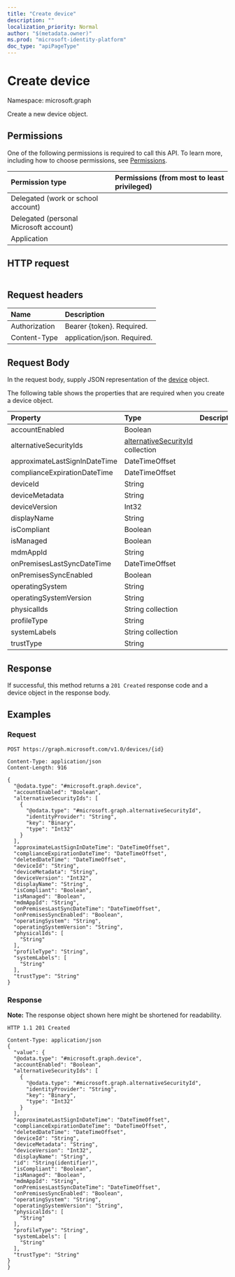```yaml
---
title: "Create device"
description: ""
localization_priority: Normal
author: "$(metadata.owner)"
ms.prod: "microsoft-identity-platform"
doc_type: "apiPageType"
---
```


# Create device

Namespace: microsoft.graph

Create a new device object.

## Permissions

One of the following permissions is required to call this API. To learn more, including how to choose permissions, see [Permissions](/graph/permissions-reference).

| Permission type                        | Permissions (from most to least privileged) |
| :------------------------------------- | :------------------------------------------ |
| Delegated (work or school account)     |                                             |
| Delegated (personal Microsoft account) |                                             |
| Application                            |                                             |

## HTTP request

<!-- {
  "blockType": "ignored"
}
-->

```http

```

## Request headers

| Name          | Description                 |
| :------------ | :-------------------------- |
| Authorization | Bearer {token}. Required.   |
| Content-Type  | application/json. Required. |

## Request Body

In the request body, supply JSON representation of the [device](../resources/-device.md) object.

<!-- Actions and Functions -->

<!-- CRUD Methods -->

The following table shows the properties that are required when you create a device object.

| Property                      | Type                                                                      | Description |
| :---------------------------- | :------------------------------------------------------------------------ | :---------- |
| accountEnabled                | Boolean                                                                   |             |
| alternativeSecurityIds        | [alternativeSecurityId](../resources/alternativesecurityid.md) collection |             |
| approximateLastSignInDateTime | DateTimeOffset                                                            |             |
| complianceExpirationDateTime  | DateTimeOffset                                                            |             |
| deviceId                      | String                                                                    |             |
| deviceMetadata                | String                                                                    |             |
| deviceVersion                 | Int32                                                                     |             |
| displayName                   | String                                                                    |             |
| isCompliant                   | Boolean                                                                   |             |
| isManaged                     | Boolean                                                                   |             |
| mdmAppId                      | String                                                                    |             |
| onPremisesLastSyncDateTime    | DateTimeOffset                                                            |             |
| onPremisesSyncEnabled         | Boolean                                                                   |             |
| operatingSystem               | String                                                                    |             |
| operatingSystemVersion        | String                                                                    |             |
| physicalIds                   | String collection                                                         |             |
| profileType                   | String                                                                    |             |
| systemLabels                  | String collection                                                         |             |
| trustType                     | String                                                                    |             |

## Response

If successful, this method returns a `201 Created` response code and a device object in the response body.

## Examples

### Request

<!-- {
  "blockType": "request",
  "name": "create_device"
}
-->

```http
POST https://graph.microsoft.com/v1.0/devices/{id}

Content-Type: application/json
Content-Length: 916

{
  "@odata.type": "#microsoft.graph.device",
  "accountEnabled": "Boolean",
  "alternativeSecurityIds": [
    {
      "@odata.type": "#microsoft.graph.alternativeSecurityId",
      "identityProvider": "String",
      "key": "Binary",
      "type": "Int32"
    }
  ],
  "approximateLastSignInDateTime": "DateTimeOffset",
  "complianceExpirationDateTime": "DateTimeOffset",
  "deletedDateTime": "DateTimeOffset",
  "deviceId": "String",
  "deviceMetadata": "String",
  "deviceVersion": "Int32",
  "displayName": "String",
  "isCompliant": "Boolean",
  "isManaged": "Boolean",
  "mdmAppId": "String",
  "onPremisesLastSyncDateTime": "DateTimeOffset",
  "onPremisesSyncEnabled": "Boolean",
  "operatingSystem": "String",
  "operatingSystemVersion": "String",
  "physicalIds": [
    "String"
  ],
  "profileType": "String",
  "systemLabels": [
    "String"
  ],
  "trustType": "String"
}

```

### Response

**Note:** The response object shown here might be shortened for readability.

<!-- {
  "blockType": "response",
  "truncated": true,
  "@odata.type": "Microsoft.DirectoryServices.device"
}
-->

```http
HTTP 1.1 201 Created

Content-Type: application/json
{
  "value": {
  "@odata.type": "#microsoft.graph.device",
  "accountEnabled": "Boolean",
  "alternativeSecurityIds": [
    {
      "@odata.type": "#microsoft.graph.alternativeSecurityId",
      "identityProvider": "String",
      "key": "Binary",
      "type": "Int32"
    }
  ],
  "approximateLastSignInDateTime": "DateTimeOffset",
  "complianceExpirationDateTime": "DateTimeOffset",
  "deletedDateTime": "DateTimeOffset",
  "deviceId": "String",
  "deviceMetadata": "String",
  "deviceVersion": "Int32",
  "displayName": "String",
  "id": "String(identifier)",
  "isCompliant": "Boolean",
  "isManaged": "Boolean",
  "mdmAppId": "String",
  "onPremisesLastSyncDateTime": "DateTimeOffset",
  "onPremisesSyncEnabled": "Boolean",
  "operatingSystem": "String",
  "operatingSystemVersion": "String",
  "physicalIds": [
    "String"
  ],
  "profileType": "String",
  "systemLabels": [
    "String"
  ],
  "trustType": "String"
}
}

```
